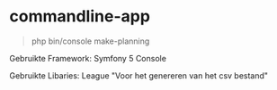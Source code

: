 # commandline-app

> php bin/console make-planning


Gebruikte Framework: Symfony 5 Console

Gebruikte Libaries: League "Voor het genereren van het csv bestand"
